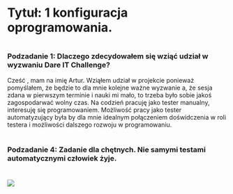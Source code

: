 # <h1> Tytuł: 1 konfiguracja oprogramowania.
# <h3> Podzadanie 1: Dlaczego zdecydowałem się wziąć udział w wyzwaniu Dare IT Challenge?
Cześć , mam na imię Artur. Wziąłem udział w projekcie ponieważ pomyślałem, że będzie to dla mnie kolejne ważne wyzwanie
a, że sesja zdana w pierwszym terminie i nauki mi mało, to trzeba było sobie jakoś zagospodarwać wolny czas. 
Na codzień pracuję jako tester manualny, interesuję się programowaniem. Możliwość pracy jako tester automatyzujący była 
by dla mnie idealnym połączeniem doświdczenia w roli testera i możliwości dalszego rozwoju w programowaniu. 

# <h3> Podzadanie 4:  Zadanie dla chętnych. Nie samymi testami automatycznymi człowiek żyje.
# <img src="test">